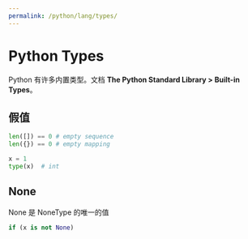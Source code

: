 ```yaml
---
permalink: /python/lang/types/
---
```


# Python Types

Python 有许多内置类型。文档 **The Python Standard Library > Built-in Types**。

## 假值

```py
len([]) == 0 # empty sequence
len({}) == 0 # empty mapping
```

```py
x = 1
type(x)  # int
```

## None

None 是 NoneType 的唯一的值

```py
if (x is not None)
```
<!--
## Types 转换


## Type Hints

<https://github.com/python/mypy>
 -->


